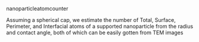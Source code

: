 nanoparticleatomcounter

Assuming a spherical cap, we estimate the number of Total, Surface, Perimeter, and Interfacial atoms of a supported nanoparticle
from the radius and contact angle, both of which can be easily gotten from TEM images
